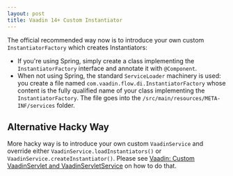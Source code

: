 ```yaml
---
layout: post
title: Vaadin 14+ Custom Instantiator
---
```


The official recommended way now is to introduce your own custom `InstantiatorFactory` which creates
Instantiators:

* If you're using Spring, simply create a class implementing the `InstantiatorFactory` interface and
  annotate it with `@Component`.
* When not using Spring, the standard `ServiceLoader` machinery is used: you create a file named
  `com.vaadin.flow.di.InstantiatorFactory` whose content is the fully qualified name of your class
  implementing the `InstantiatorFactory`. The file goes into the `/src/main/resources/META-INF/services`
  folder.

## Alternative Hacky Way

More hacky way is to introduce your own custom `VaadinService` and override either
`VaadinService.loadInstantiators()` or `VaadinService.createInstantiator()`.
Please see [Vaadin: Custom VaadinServlet and VaadinServletService](../vaadin-custom-servlet-service/)
on how to do that.
